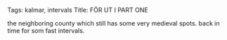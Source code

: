 Tags: kalmar, intervals
Title: FÖR UT I PART ONE
  
the neighboring county which still has some very medieval spots. back in time for som fast intervals. 
